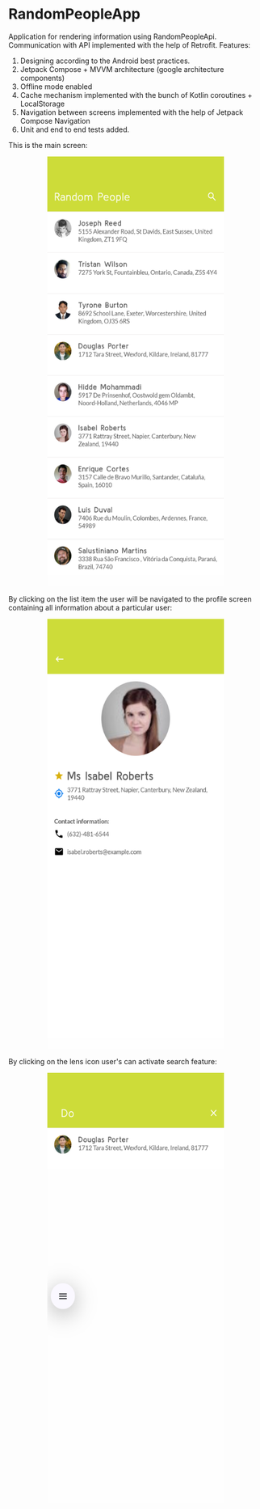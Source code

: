 # RandomPeopleApp

Application for rendering information using RandomPeopleApi. Communication with API implemented with the help
of Retrofit.
Features:
  1. Designing according to the Android best practices.
  2. Jetpack Compose + MVVM architecture (google architecture components)
  3. Offline mode enabled
  4. Cache mechanism implemented with the bunch of Kotlin coroutines + LocalStorage
  5. Navigation between screens implemented with the help of Jetpack Compose Navigation
  6. Unit and end to end tests added.

This is the main screen:
<p align="center">
  <img src="https://github.com/ihorshvh/RandomPeopleK/blob/main/main_screen.png" width="350" height="850"/>
</p>

By clicking on the list item the user will be navigated to the profile screen containing all information about a particular user:

<p align="center">
  <img src="https://github.com/ihorshvh/RandomPeopleK/blob/main/profile_screen.png" width="350" height="850"/>
</p>

By clicking on the lens icon user's can activate search feature:

<p align="center">
  <img src="https://github.com/ihorshvh/RandomPeopleK/blob/main/search_feature.png" width="350" height="850"/>
</p>
